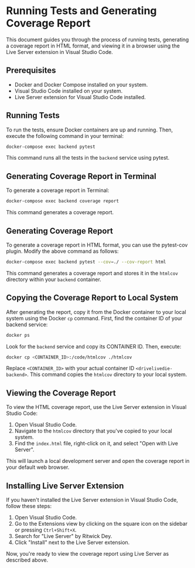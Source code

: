 # Running Tests and Generating Coverage Report

This document guides you through the process of running tests, generating a coverage report in HTML format, and viewing it in a browser using the Live Server extension in Visual Studio Code.

## Prerequisites

- Docker and Docker Compose installed on your system.
- Visual Studio Code installed on your system.
- Live Server extension for Visual Studio Code installed.

## Running Tests

To run the tests, ensure Docker containers are up and running. Then, execute the following command in your terminal:

```bash
docker-compose exec backend pytest
```

This command runs all the tests in the `backend` service using pytest.

## Generating Coverage Report in Terminal

To generate a coverage report in Terminal:

```bash
docker-compose exec backend coverage report
```

This command generates a coverage report.

## Generating Coverage Report

To generate a coverage report in HTML format, you can use the pytest-cov plugin. Modify the above command as follows:

```bash
docker-compose exec backend pytest --cov=./ --cov-report html
```

This command generates a coverage report and stores it in the `htmlcov` directory within your `backend` container.

## Copying the Coverage Report to Local System

After generating the report, copy it from the Docker container to your local system using the Docker `cp` command. First, find the container ID of your backend service:

```bash
docker ps
```

Look for the `backend` service and copy its CONTAINER ID. Then, execute:

```bash
docker cp <CONTAINER_ID>:/code/htmlcov ./htmlcov
```

Replace `<CONTAINER_ID>` with your actual container ID `<drivelivedie-backend>`. This command copies the `htmlcov` directory to your local system.

## Viewing the Coverage Report

To view the HTML coverage report, use the Live Server extension in Visual Studio Code:

1. Open Visual Studio Code.
2. Navigate to the `htmlcov` directory that you've copied to your local system.
3. Find the `index.html` file, right-click on it, and select "Open with Live Server".

This will launch a local development server and open the coverage report in your default web browser.

## Installing Live Server Extension

If you haven't installed the Live Server extension in Visual Studio Code, follow these steps:

1. Open Visual Studio Code.
2. Go to the Extensions view by clicking on the square icon on the sidebar or pressing `Ctrl+Shift+X`.
3. Search for "Live Server" by Ritwick Dey.
4. Click "Install" next to the Live Server extension.

Now, you're ready to view the coverage report using Live Server as described above.
